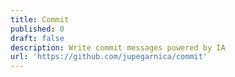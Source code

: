 ```yaml
---
title: Commit
published: 0
draft: false
description: Write commit messages powered by IA
url: 'https://github.com/jupegarnica/commit'
---
```


